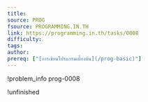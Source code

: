 ```yaml
---
title: 
source: PROG
fsource: PROGRAMMING.IN.TH
link: https://programming.in.th/tasks/0008
difficulty: 
tags: 
author: 
prereq: ["[การเขียนโปรแกรมเบื้องต้น](/prog-basic)"]
---
```


!problem_info prog-0008

!unfinished
